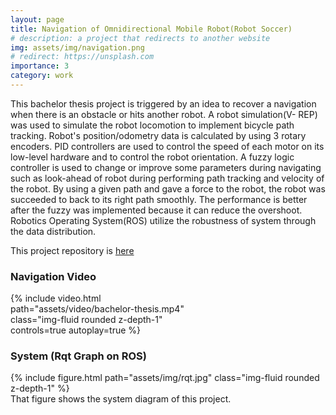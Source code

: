 ```yaml
---
layout: page
title: Navigation of Omnidirectional Mobile Robot(Robot Soccer)
# description: a project that redirects to another website
img: assets/img/navigation.png
# redirect: https://unsplash.com
importance: 3
category: work
---
```


This bachelor thesis project is triggered by an idea to recover a navigation when there is an obstacle or hits another robot. A robot simulation(V-
REP) was used to simulate the robot locomotion to implement bicycle path tracking. Robot's position/odometry data is calculated by using 3 rotary encoders. PID controllers are used to control the speed of each motor on its low-level hardware and to control the robot orientation. A fuzzy logic controller is used to change or improve some parameters during navigating such as look-ahead of robot during performing path
tracking and velocity of the robot. By using a given path and gave a force to the robot, the robot was succeeded to
back to its right path smoothly. The performance is better after the fuzzy was implemented because it can reduce
the overshoot. Robotics Operating System(ROS) utilize the robustness of system through the data distribution.

This project repository is [here](https://github.com/labiybafakh/FuzzyBicyclePathTracking)

### Navigation Video
<div class="col-sm mt-3 mt-md-0 rotate-video" style="max-width: 320px;">
    {% include video.html path="assets/video/bachelor-thesis.mp4" class="img-fluid rounded z-depth-1" controls=true autoplay=true %}
</div>

### System (Rqt Graph on ROS)
<div class="col-sm mt-3 mt-md-0" style="max-width: 560px; margin: auto;">
    {% include figure.html path="assets/img/rqt.jpg" class="img-fluid rounded z-depth-1" %}
</div>
That figure shows the system diagram of this project.